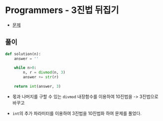 # Programmers - 3진법 뒤집기

- [문제](https://programmers.co.kr/learn/courses/30/lessons/68935)


## 풀이

```python
def solution(n):
    answer = ''
    
    while n>0:
        n, r = divmod(n, 3)
        answer += str(r)
    
    return int(answer, 3)
```

- 몫과 나머지를 구할 수 있는 `divmod` 내장함수를 이용하여 10진법을 -> 3진법으로 바꾸고

- `int`의 추가 파라미터를 이용하여 3진법을 10진법화 하여 문제를 풀었다.